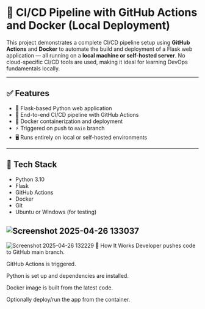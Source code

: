 # 🚀 CI/CD Pipeline with GitHub Actions and Docker (Local Deployment)

This project demonstrates a complete CI/CD pipeline setup using **GitHub Actions** and **Docker** to automate the build and deployment of a Flask web application — all running on a **local machine or self-hosted server**. No cloud-specific CI/CD tools are used, making it ideal for learning DevOps fundamentals locally.

---

## ✅ Features

- 🐍 Flask-based Python web application
- 🔁 End-to-end CI/CD pipeline with GitHub Actions
- 🐳 Docker containerization and deployment
- ⚡ Triggered on push to `main` branch
- 🖥️ Runs entirely on local or self-hosted environments

---

## 🧰 Tech Stack

- Python 3.10
- Flask
- GitHub Actions
- Docker
- Git
- Ubuntu or Windows (for testing)

## ![Screenshot 2025-04-26 133037](https://github.com/user-attachments/assets/d86bf901-03b0-495c-b1ca-bd4d14b83a5e)
![Screenshot 2025-04-26 132229](https://github.com/user-attachments/assets/c10a0071-e940-4b7e-8573-1f02d430bf48)
📌 How It Works
Developer pushes code to GitHub main branch.

GitHub Actions is triggered.

Python is set up and dependencies are installed.

Docker image is built from the latest code.

Optionally deploy/run the app from the container.
